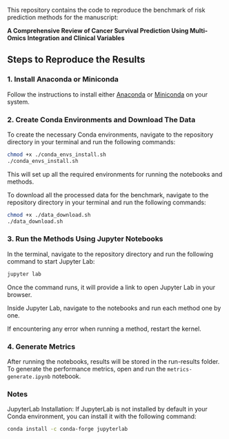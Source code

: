
This repository contains the code to reproduce the benchmark of risk prediction methods for the manuscript:

**A Comprehensive Review of Cancer Survival Prediction Using Multi-Omics Integration and Clinical Variables**

## Steps to Reproduce the Results

### 1. Install Anaconda or Miniconda
Follow the instructions to install either [Anaconda](https://www.anaconda.com/products/distribution) or [Miniconda](https://docs.conda.io/en/latest/miniconda.html) on your system.

### 2. Create Conda Environments and Download The Data
To create the necessary Conda environments, navigate to the repository directory in your terminal and run the following commands:

```bash
chmod +x ./conda_envs_install.sh
./conda_envs_install.sh
```
This will set up all the required environments for running the notebooks and methods.

To download all the processed data for the benchmark, navigate to the repository directory in your terminal and run the following commands:

```bash
chmod +x ./data_download.sh
./data_download.sh
```
### 3. Run the Methods Using Jupyter Notebooks
In the terminal, navigate to the repository directory and run the following command to start Jupyter Lab:

```bash
jupyter lab
```
Once the command runs, it will provide a link to open Jupyter Lab in your browser.

Inside Jupyter Lab, navigate to the notebooks and run each method one by one.

If encountering any error when running a method, restart the kernel.

### 4. Generate Metrics
After running the notebooks, results will be stored in the run-results folder. To generate the performance metrics, open and run the ```metrics-generate.ipynb``` notebook.

### Notes
JupyterLab Installation: If JupyterLab is not installed by default in your Conda environment, you can install it with the following command:

```bash
conda install -c conda-forge jupyterlab
```

